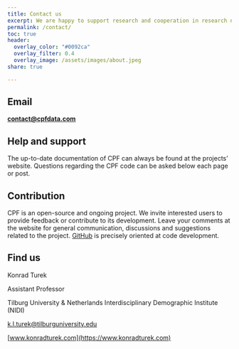 ```yaml
---
title: Contact us
excerpt: We are happy to support research and cooperation in research network by linking people and institutions. Do not hesitate to contact us!
permalink: /contact/
toc: true
header:
  overlay_color: "#0092ca"
  overlay_filter: 0.4
  overlay_image: /assets/images/about.jpeg
share: true 

---
```



## Email

<ins>**[contact@cpfdata.com](mailto:contact@cpfdata.com)**</ins>


## Help and support

The up-to-date documentation of CPF can always be found at the projects’ website. Questions regarding the CPF code can be asked below each page or post.

## Contribution

CPF is an open-source and ongoing project. We invite interested users to provide feedback or contribute to its development. Leave your comments at the website for general communication, discussions and suggestions related to the project. [GitHub](https://github.com/cpfdata) is precisely oriented at code development. 


## Find us

Konrad Turek

Assistant Professor

Tilburg University & Netherlands Interdisciplinary Demographic Institute (NIDI)

<ins>[k.l.turek@tilburguniversity.edu](mailto:k.l.turek@tilburguniversity.edu)</ins>

<ins>[www.konradturek.com](https://www.konradturek.com)</ins>
